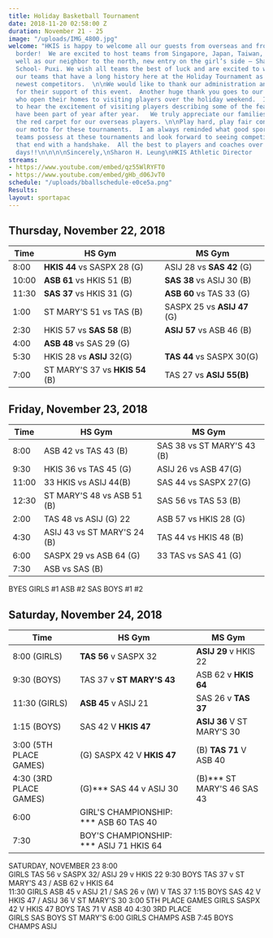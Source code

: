 ```yaml
---
title: Holiday Basketball Tournament
date: 2018-11-20 02:58:00 Z
duration: November 21 - 25
image: "/uploads/IMG_4800.jpg"
welcome: "HKIS is happy to welcome all our guests from overseas and from across the
  border!  We are excited to host teams from Singapore, Japan, Taiwan, Thailand as
  well as our neighbor to the north, new entry on the girl’s side – Shanghai American
  School- Puxi. We wish all teams the best of luck and are excited to welcome back
  our teams that have a long history here at the Holiday Tournament as well as our
  newest competitors.  \n\nWe would like to thank our administration and community
  for their support of this event.  Another huge thank you goes to our homestay families
  who open their homes to visiting players over the holiday weekend.  It is heartwarming
  to hear the excitement of visiting players describing some of the feasts that they
  have been part of year after year.   We truly appreciate our families rolling out
  the red carpet for our overseas players. \n\nPlay hard, play fair continues to be
  our motto for these tournaments.  I am always reminded what good sportsmanship our
  teams possess at these tournaments and look forward to seeing competitive games
  that end with a handshake.  All the best to players and coaches over the next few
  days!!\n\n\n\nSincerely,\nSharon H. Leung\nHKIS Athletic Director                    \n"
streams:
- https://www.youtube.com/embed/qz55WlRYFT0
- https://www.youtube.com/embed/gHb_d06JvT0
schedule: "/uploads/bballschedule-e0ce5a.png"
Results: 
layout: sportapac
---
```


## Thursday, November 22, 2018

| **Time** | **HS Gym** | **MS Gym** |
| ------------- | ------------- | ------------- |
| 8:00    | **HKIS 44** vs SASPX 28 (G)    |  ASIJ 28 vs **SAS 42** (G)    |
| 10:00   |  **ASB 61** vs HKIS 51 (B)    | **SAS 38** vs ASIJ 30 (B)    |
| 11:30    |  **SAS 37** vs HKIS 31 (G)   |  **ASB 60** vs TAS 33     (G)|
| 1:00    | ST MARY'S 51 vs TAS (B)    | SASPX 25 vs **ASIJ 47** (G)    |
| 2:30    | HKIS 57 vs **SAS 58** (B)    | **ASIJ 57** vs ASB 46 (B)    |
| 4:00    | **ASB 48** vs SAS  29 (G)    |             |
| 5:30    | HKIS 28 vs **ASIJ**  32(G)    | **TAS 44** vs SASPX 30(G)    |
| 7:00    | ST MARY'S 37 vs **HKIS 54** (B)    | TAS 27 vs **ASIJ 55(B)**    |

## Friday, November 23, 2018

| **Time** | **HS Gym** | **MS Gym** |
| ------------- | ------------- | ------------- |
| 8:00    | ASB 42  vs TAS 43 (B)    |  SAS 38 vs ST MARY'S 43 (B)    |
| 9:30   |  HKIS 36 vs TAS 45 (G)    | ASIJ 26 vs ASB 47(G)    |
| 11:00    |  33 HKIS  vs ASIJ 44(B)   |  SAS 44 vs SASPX 27(G)|
| 12:30    | ST MARY'S 48 vs ASB 51 (B)    | SAS 56 vs TAS 53 (B)    |
| 2:00    | TAS 48 vs ASIJ (G) 22  | ASB 57  vs HKIS 28 (G)    |
| 4:30    | ASIJ 43 vs ST MARY'S 24 (B)    | TAS 44 vs HKIS 48 (B) |
| 6:00    | SASPX 29 vs ASB 64 (G)    | 33 TAS vs SAS 41 (G)    |
| 7:30    | ASB vs SAS (B)    |             |

BYES
GIRLS   #1 ASB   #2  SAS
BOYS   #1      #2

## Saturday, November 24, 2018

| **Time** | **HS Gym** | **MS Gym** |
| ------------- | ------------- | ------------- |
| 8:00 (GIRLS)   | **TAS   56** v  SASPX 32    |  **ASIJ 29**  v   HKIS  22    |
| 9:30 (BOYS)   |  TAS 37   v   **ST MARY'S 43**    | ASB 62    v  **HKIS  64**    |
| 11:30 (GIRLS)   |  **ASB 45** v   ASIJ 21   | SAS 26 v **TAS 37** |
| 1:15  (BOYS)  | SAS 42  V  **HKIS 47**    | **ASIJ 36**   V  ST MARY'S 30    |
| 3:00 (5TH PLACE GAMES)    | (G) SASPX 42 V **HKIS  47**  | (B) **TAS 71** V  ASB  40    |
| 4:30  (3RD PLACE GAMES)  | (G)*** SAS 44 v ASIJ  30 | (B)*** ST MARY'S 46  SAS  43 |
| 6:00    | GIRL'S CHAMPIONSHIP: *** ASB 60  TAS  40   |
| 7:30    | BOY'S CHAMPIONSHIP: ***  ASIJ 71  HKIS  64  |

SATURDAY, NOVEMBER 23
8:00    
GIRLS    TAS   56 v  SASPX 32/    ASIJ 29  v   HKIS  22
9:30
BOYS    TAS 37   v   ST MARY'S 43  /     ASB 62    v  HKIS  64   
11:30
GIRLS     ASB 45 v   ASIJ 21  /    SAS 26 v (W) V TAS 37
1:15 
BOYS        SAS 42  V  HKIS 47  /  ASIJ 36   V  ST MARY'S 30
3:00    5TH PLACE GAMES 
GIRLS    SASPX 42 V   HKIS  47 
BOYS   TAS 71 V  ASB  40
4:30 3RD PLACE   
GIRLS   SAS
BOYS   ST MARY'S
6:00   GIRLS CHAMPS   ASB
7:45   BOYS CHAMPS    ASIJ  
    
    




